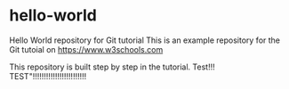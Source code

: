 # hello-world
Hello World repository for Git tutorial
This is an example repository for the Git tutoial on https://www.w3schools.com

This repository is built step by step in the tutorial.
Test!!!
TEST"!!!!!!!!!!!!!!!!!!!!!!!!

